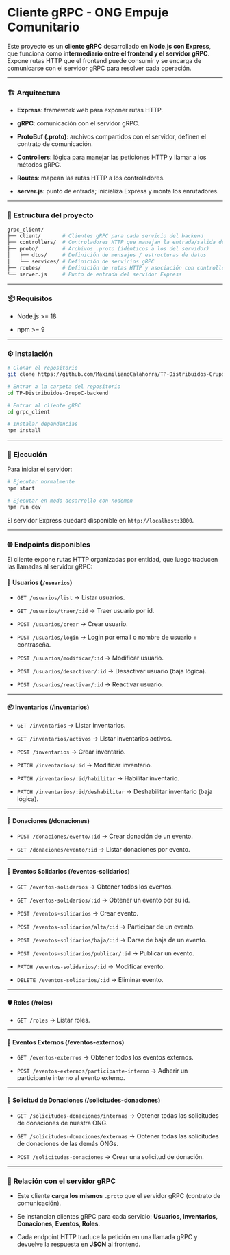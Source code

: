 # Cliente gRPC - ONG Empuje Comunitario

Este proyecto es un **cliente gRPC** desarrollado en **Node.js con Express**, que funciona como **intermediario entre el frontend y el servidor gRPC**.
Expone rutas HTTP que el frontend puede consumir y se encarga de comunicarse con el servidor gRPC para resolver cada operación.

---

### 🏗️ **Arquitectura**

- **Express**: framework web para exponer rutas HTTP.

- **gRPC**: comunicación con el servidor gRPC.

- **ProtoBuf (.proto)**: archivos compartidos con el servidor, definen el contrato de comunicación.

- **Controllers**: lógica para manejar las peticiones HTTP y llamar a los métodos gRPC.

- **Routes**: mapean las rutas HTTP a los controladores.

- **server.js**: punto de entrada; inicializa Express y monta los enrutadores.

---

### 📂 **Estructura del proyecto**

```bash
grpc_client/
├── client/       # Clientes gRPC para cada servicio del backend
├── controllers/  # Controladores HTTP que manejan la entrada/salida de cada petición
├── proto/        # Archivos .proto (idénticos a los del servidor)
│   ├── dtos/     # Definición de mensajes / estructuras de datos
│   └── services/ # Definición de servicios gRPC
├── routes/       # Definición de rutas HTTP y asociación con controllers
└── server.js     # Punto de entrada del servidor Express
```

---

### 📦 **Requisitos**

- Node.js >= 18

- npm >= 9

---

### ⚙️ **Instalación**

```bash
# Clonar el repositorio
git clone https://github.com/MaximilianoCalahorra/TP-Distribuidos-GrupoC-backend

# Entrar a la carpeta del repositorio
cd TP-Distribuidos-GrupoC-backend

# Entrar al cliente gRPC
cd grpc_client

# Instalar dependencias
npm install
```

---

### 🚀 **Ejecución**

Para iniciar el servidor:
```bash
# Ejecutar normalmente
npm start

# Ejecutar en modo desarrollo con nodemon
npm run dev
```
El servidor Express quedará disponible en ```http://localhost:3000```.

---

### 🌐 **Endpoints disponibles**

El cliente expone rutas HTTP organizadas por entidad, que luego traducen las llamadas al servidor gRPC:

#### 👤 **Usuarios (```/usuarios```)**

- ```GET /usuarios/list``` → Listar usuarios.

- ```GET /usuarios/traer/:id``` → Traer usuario por id.

- ```POST /usuarios/crear``` → Crear usuario.

- ```POST /usuarios/login``` → Login por email o nombre de usuario + contraseña.

- ```POST /usuarios/modificar/:id``` → Modificar usuario.

- ```POST /usuarios/desactivar/:id``` → Desactivar usuario (baja lógica).

- ```POST /usuarios/reactivar/:id``` → Reactivar usuario.

---

#### 📦 **Inventarios (/inventarios)**

- ```GET /inventarios``` → Listar inventarios.

- ```GET /inventarios/activos``` → Listar inventarios activos.

- ```POST /inventarios``` → Crear inventario.

- ```PATCH /inventarios/:id``` → Modificar inventario.

- ```PATCH /inventarios/:id/habilitar``` → Habilitar inventario.

- ```PATCH /inventarios/:id/deshabilitar``` → Deshabilitar inventario (baja lógica).

---

#### 🎁 **Donaciones (/donaciones)**

- ```POST /donaciones/evento/:id``` → Crear donación de un evento.

- ```GET /donaciones/evento/:id``` → Listar donaciones por evento.

---

#### 🎉 **Eventos Solidarios (/eventos-solidarios)**

- ```GET /eventos-solidarios``` → Obtener todos los eventos.

- ```GET /eventos-solidarios/:id``` → Obtener un evento por su id.

- ```POST /eventos-solidarios``` → Crear evento.

- ```POST /eventos-solidarios/alta/:id``` → Participar de un evento.

- ```POST /eventos-solidarios/baja/:id``` → Darse de baja de un evento.

- ```POST /eventos-solidarios/publicar/:id``` → Publicar un evento.

- ```PATCH /eventos-solidarios/:id``` → Modificar evento.

- ```DELETE /eventos-solidarios/:id``` → Eliminar evento.

---

#### 🛡️ **Roles (/roles)**

- ```GET /roles``` → Listar roles.

---

#### 🎉 **Eventos Externos (/eventos-externos)**

- ```GET /eventos-externos``` → Obtener todos los eventos externos.

- ```POST /eventos-externos/participante-interno``` → Adherir un participante interno al evento externo.

---

#### 🎁 **Solicitud de Donaciones (/solicitudes-donaciones)**

- ```GET /solicitudes-donaciones/internas``` → Obtener todas las solicitudes de donaciones de nuestra ONG.

- ```GET /solicitudes-donaciones/externas``` → Obtener todas las solicitudes de donaciones de las demás ONGs.

- ```POST /solicitudes-donaciones``` → Crear una solicitud de donación.

---

### 🔗 **Relación con el servidor gRPC**

- Este cliente **carga los mismos** ```.proto``` que el servidor gRPC (contrato de comunicación).

- Se instancian clientes gRPC para cada servicio: **Usuarios, Inventarios, Donaciones, Eventos, Roles**.

- Cada endpoint HTTP traduce la petición en una llamada gRPC y devuelve la respuesta en **JSON** al frontend.